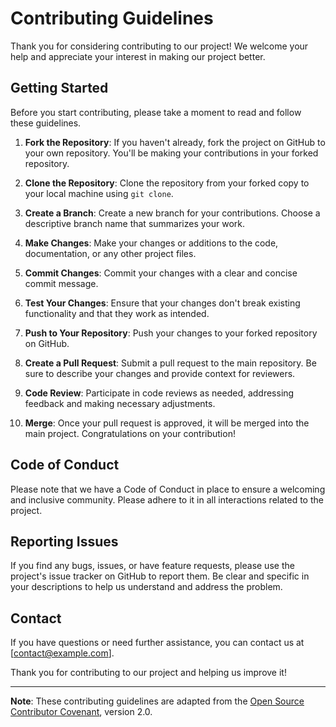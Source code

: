 # Contributing Guidelines

Thank you for considering contributing to our project! We welcome your help and appreciate your interest in making our project better.

## Getting Started

Before you start contributing, please take a moment to read and follow these guidelines.

1. **Fork the Repository**: If you haven't already, fork the project on GitHub to your own repository. You'll be making your contributions in your forked repository.

2. **Clone the Repository**: Clone the repository from your forked copy to your local machine using `git clone`.

3. **Create a Branch**: Create a new branch for your contributions. Choose a descriptive branch name that summarizes your work.

4. **Make Changes**: Make your changes or additions to the code, documentation, or any other project files.

5. **Commit Changes**: Commit your changes with a clear and concise commit message.

6. **Test Your Changes**: Ensure that your changes don't break existing functionality and that they work as intended.

7. **Push to Your Repository**: Push your changes to your forked repository on GitHub.

8. **Create a Pull Request**: Submit a pull request to the main repository. Be sure to describe your changes and provide context for reviewers.

9. **Code Review**: Participate in code reviews as needed, addressing feedback and making necessary adjustments.

10. **Merge**: Once your pull request is approved, it will be merged into the main project. Congratulations on your contribution!

## Code of Conduct

Please note that we have a Code of Conduct in place to ensure a welcoming and inclusive community. Please adhere to it in all interactions related to the project.

## Reporting Issues

If you find any bugs, issues, or have feature requests, please use the project's issue tracker on GitHub to report them. Be clear and specific in your descriptions to help us understand and address the problem.

## Contact

If you have questions or need further assistance, you can contact us at [contact@example.com].

Thank you for contributing to our project and helping us improve it!

---

**Note**: These contributing guidelines are adapted from the [Open Source Contributor Covenant](https://www.contributor-covenant.org/), version 2.0.
